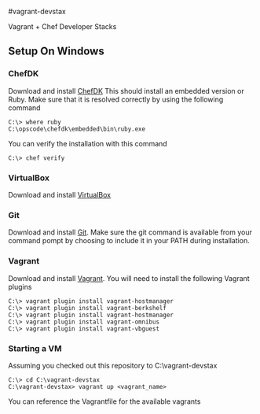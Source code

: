#vagrant-devstax

Vagrant + Chef Developer Stacks

## Setup On Windows

### ChefDK
Download and install [ChefDK](http://downloads.getchef.com/chef-dk/windows/) This should install an embedded version or Ruby.
Make sure that it is resolved correctly by using the following command
```shell
C:\> where ruby
C:\opscode\chefdk\embedded\bin\ruby.exe
```
You can verify the installation with this command
```shell
C:\> chef verify
```

### VirtualBox
Download and install [VirtualBox](https://www.virtualbox.org/wiki/Downloads)

### Git
Download and install [Git](http://msysgit.github.io/). Make sure the git command is available from your command pompt by choosing to include it in your PATH during installation.

### Vagrant
Download and install [Vagrant](https://www.vagrantup.com/downloads.html). You will need to install the following Vagrant plugins
```shell
C:\> vagrant plugin install vagrant-hostmanager
C:\> vagrant plugin install vagrant-berkshelf
C:\> vagrant plugin install vagrant-hostmanager
C:\> vagrant plugin install vagrant-omnibus
C:\> vagrant plugin install vagrant-vbguest
```

### Starting a VM
Assuming you checked out this repository to C:\vagrant-devstax
```shell
C:\> cd C:\vagrant-devstax
C:\vagrant-devstax> vagrant up <vagrant_name>
```
You can reference the Vagrantfile for the available vagrants